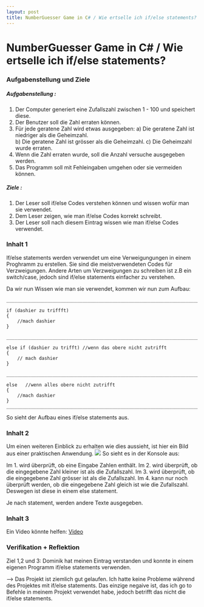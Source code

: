 ```yaml
---
layout: post
title: NumberGuesser Game in C# / Wie ertselle ich if/else statements?
---
```




# NumberGuesser Game in C# / Wie ertselle ich if/else statements?
### Aufgabenstellung und Ziele 
##### Aufgabenstellung :
1. Der Computer generiert eine Zufallszahl zwischen 1 - 100 und speichert diese.
2. Der Benutzer soll die Zahl erraten können.
3. Für jede geratene Zahl wird etwas ausgegeben:
    a) Die geratene Zahl ist niedriger als die Geheimzahl.  
    b) Die geratene Zahl ist grösser als die Geheimzahl.
    c) Die Geheimzahl wurde erraten. 
4. Wenn die Zahl erraten wurde, soll die Anzahl versuche ausgegeben werden.
5. Das Programm soll mit Fehleingaben umgehen oder sie vermeiden können.

##### Ziele : 
1. Der Leser soll if/else Codes verstehen können und wissen wofür man sie verwendet.
2. Dem Leser zeigen, wie man if/else Codes korrekt schreibt.
3. Der Leser soll nach diesem Eintrag wissen wie man if/else Codes verwendet.

### Inhalt 1
If/else statements werden verwendet um eine Verweigungungen in einem Proghramm zu erstellen. Sie sind die meistverwendeten Codes für Verzweigungen. Andere Arten um Verzweigungen zu schreiben ist z.B ein switch/case, jedoch sind if/else statements einfacher zu verstehen.

Da wir nun Wissen wie man sie verwendet, kommen wir nun zum Aufbau:
```
_______________________________________________________________________________________________

if (dashier zu triffft)
{
    //mach dashier
}

_______________________________________________________________________________________________

else if (dashier zu trifft) //wenn das obere nicht zutrifft
{
    // mach dashier
}

_______________________________________________________________________________________________

else   //wenn alles obere nicht zutrifft
{
    //mach dashier
}
_______________________________________________________________________________________________
```

So sieht der Aufbau eines if/else statements aus.
### Inhalt 2    
Um einen weiteren Einblick zu erhalten wie dies aussieht, ist hier ein Bild aus einer praktischen Anwendung.
![](https://cdn.discordapp.com/attachments/669155152468377610/890141946700496936/Screen_Portfolio.png)
So sieht es in der Konsole aus:

Im 1. wird überprüft, ob eine Eingabe Zahlen enthält.
Im 2. wird überprüft, ob die eingegebene Zahl kleiner ist als die Zufallszahl.
Im 3. wird überprüft, ob die eingegebene Zahl grösser ist als die Zufallszahl.
Im 4. kann nur noch überprüft werden, ob die eingegebene Zahl gleich ist wie die Zufallszahl. Deswegen ist diese in einem else statement.

Je nach statement, werden andere Texte ausgegeben.

### Inhalt 3
Ein Video könnte helfen:
[Video](https://www.youtube.com/watch?v=sc96iSCEwok)
### Verifikation + Reflektion
Ziel 1,2 und 3: Dominik hat meinen Eintrag verstanden und konnte in einem eigenen Programm if/else statements verwenden.

--> Das Projekt ist ziemlich gut gelaufen. Ich hatte keine Probleme während des Projektes mit if/else statements. Das einzige negaive ist, das ich go to Befehle in meinem Projekt verwendet habe, jedoch betrifft das nicht die if/else statements.

